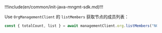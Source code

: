 !!!include(en/common/init-java-mngmt-sdk.md)!!!

Use `OrgManagementClient` 的 `listMembers` 获取节点的成员列表：

```javascript
const { totalCount, list } = await managementClient.org.listMembers("NODE_ID");
```
